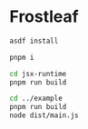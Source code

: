 # Frostleaf

```bash
asdf install

pnpm i

cd jsx-runtime
pnpm run build

cd ../example
pnpm run build
node dist/main.js
```
